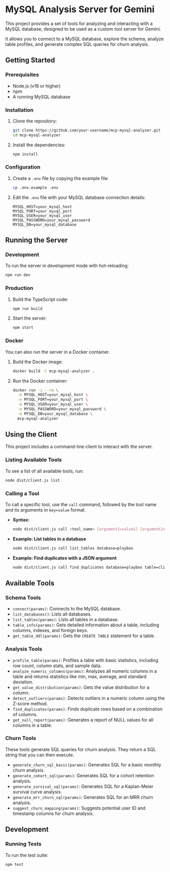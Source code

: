 # MySQL Analysis Server for Gemini

This project provides a set of tools for analyzing and interacting with a MySQL database, designed to be used as a custom tool server for Gemini.

It allows you to connect to a MySQL database, explore the schema, analyze table profiles, and generate complex SQL queries for churn analysis.

## Getting Started

### Prerequisites

- Node.js (v18 or higher)
- npm
- A running MySQL database

### Installation

1. Clone the repository:
   ```bash
   git clone https://github.com/your-username/mcp-mysql-analyzer.git
   cd mcp-mysql-analyzer
   ```

2. Install the dependencies:
   ```bash
   npm install
   ```

### Configuration

1. Create a `.env` file by copying the example file:
   ```bash
   cp .env.example .env
   ```

2. Edit the `.env` file with your MySQL database connection details:
   ```
   MYSQL_HOST=your_mysql_host
   MYSQL_PORT=your_mysql_port
   MYSQL_USER=your_mysql_user
   MYSQL_PASSWORD=your_mysql_password
   MYSQL_DB=your_mysql_database
   ```

## Running the Server

### Development

To run the server in development mode with hot-reloading:

```bash
npm run dev
```

### Production

1. Build the TypeScript code:
   ```bash
   npm run build
   ```

2. Start the server:
   ```bash
   npm start
   ```

### Docker

You can also run the server in a Docker container.

1. Build the Docker image:
   ```bash
   docker build -t mcp-mysql-analyzer .
   ```

2. Run the Docker container:
   ```bash
   docker run -i --rm \
     -e MYSQL_HOST=your_mysql_host \
     -e MYSQL_PORT=your_mysql_port \
     -e MYSQL_USER=your_mysql_user \
     -e MYSQL_PASSWORD=your_mysql_password \
     -e MYSQL_DB=your_mysql_database \
     mcp-mysql-analyzer
   ```

## Using the Client

This project includes a command-line client to interact with the server.

### Listing Available Tools

To see a list of all available tools, run:

```bash
node dist/client.js list
```

### Calling a Tool

To call a specific tool, use the `call` command, followed by the tool name and its arguments in `key=value` format.

- **Syntax:**
  ```bash
  node dist/client.js call <tool_name> [argument1=value1] [argument2=value2] ...
  ```

- **Example: List tables in a database**
  ```bash
  node dist/client.js call list_tables database=playbox
  ```

- **Example: Find duplicates with a JSON argument**
  ```bash
  node dist/client.js call find_duplicates database=playbox table=clients columns='["display_name"]'
  ```

## Available Tools

### Schema Tools

- `connect(params)`: Connects to the MySQL database.
- `list_databases()`: Lists all databases.
- `list_tables(params)`: Lists all tables in a database.
- `table_info(params)`: Gets detailed information about a table, including columns, indexes, and foreign keys.
- `get_table_ddl(params)`: Gets the `CREATE TABLE` statement for a table.

### Analysis Tools

- `profile_table(params)`: Profiles a table with basic statistics, including row count, column stats, and sample data.
- `analyze_numeric_columns(params)`: Analyzes all numeric columns in a table and returns statistics like min, max, average, and standard deviation.
- `get_value_distribution(params)`: Gets the value distribution for a column.
- `detect_outliers(params)`: Detects outliers in a numeric column using the Z-score method.
- `find_duplicates(params)`: Finds duplicate rows based on a combination of columns.
- `get_null_report(params)`: Generates a report of NULL values for all columns in a table.

### Churn Tools

These tools generate SQL queries for churn analysis. They return a SQL string that you can then execute.

- `generate_churn_sql_basic(params)`: Generates SQL for a basic monthly churn analysis.
- `generate_cohort_sql(params)`: Generates SQL for a cohort retention analysis.
- `generate_survival_sql(params)`: Generates SQL for a Kaplan-Meier survival curve analysis.
- `generate_mrr_churn_sql(params)`: Generates SQL for an MRR churn analysis.
- `suggest_churn_mapping(params)`: Suggests potential user ID and timestamp columns for churn analysis.

## Development

### Running Tests

To run the test suite:

```bash
npm test
```
